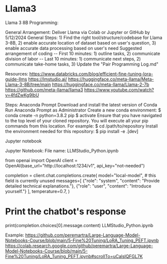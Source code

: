 # Llama3

Llama 3 8B Programming: 

General Arrangement:
Deliver Llama  via Colab or Jupyter or GitHub  by 5/12/2024
General Steps: 1) Find the right tool/structure/codebase for Llama 3-8B, 
2) enable accurate location of dataset based on user's question, 
3) enable accurate data processing based on user's need
Suggested arrangement of coding -- 
First 10 minutes: 1) outline tasks, 2) communicate division of labor -- Last 10 minutes: 1) communicate next steps, 2) communicate take-home tasks, 3) Update the "Pair Programming Log.md"

Resources:
https://www.databricks.com/blog/efficient-fine-tuning-lora-guide-llms
https://lmstudio.ai/
https://huggingface.co/meta-llama/Meta-Llama-3-8B/tree/main
https://huggingface.co/meta-llama/Llama-2-7b
https://github.com/meta-llama/llama3
https://www.youtube.com/watch?v=4fdZwKg9IbU


Steps:
Anaconda Prompt
Download and install the latest version of Conda
Run Anaconda Prompt as Administrator
Create a new conda environment:
$ conda create -n <enter-the-name-of-repository-here> python=3.8.2 pip 
$ activate <enter-the-name-of-repository-here> Ensure that you have navigated to the top level of your cloned repository. You will execute all your pip commands from this location. For example:
$ cd /path/to/repository Install the environment needed for this repository:
$ pip install -e .[dev]

Jupyter notebook



Jupyter Notebook:
File name:
LLMStudio_Python.ipynb

from openai import OpenAI
client = OpenAI(base_url="http://localhost:1234/v1", api_key="not-needed")

completion = client.chat.completions.create(
    model="local-model",  # this field is currently unused
    messages=[
        {"role": "system", "content": "Provide detailed technical explanations."},
        {"role": "user", "content": "Introduce yourself."}
    ],
    temperature=0.7,
)

# Print the chatbot's response
print(completion.choices[0].message.content)
LLMStudio_Python.ipynb




Example:
https://github.com/peremartra/Large-Language-Model-Notebooks-Course/blob/main/5-Fine%20Tuning/LoRA_Tuning_PEFT.ipynb
https://colab.research.google.com/github/peremartra/Large-Language-Model-Notebooks-Course/blob/main/5-Fine%20Tuning/LoRA_Tuning_PEFT.ipynb#scrollTo=uCalslQFGL7K

